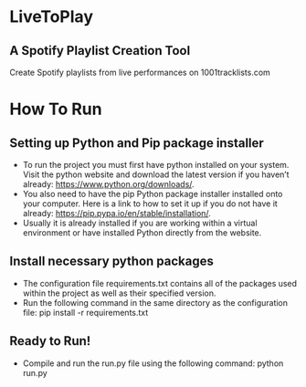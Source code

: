 # LiveToPlay
## A Spotify Playlist Creation Tool

Create Spotify playlists from live performances on 1001tracklists.com

# How To Run
## Setting up Python and Pip package installer
* To run the project you must first have python installed on your system. Visit the python website and download the latest version if you haven’t already: https://www.python.org/downloads/. 
* You also need to have the pip Python package installer installed onto your computer. Here is a link to how to set it up if you do not have it already: https://pip.pypa.io/en/stable/installation/. 
* Usually it is already installed if you are working within a virtual environment or have installed Python directly from the website. 
## Install necessary python packages
* The configuration file requirements.txt contains all of the packages used within the project as well as their specified version. 
* Run the following command in the same directory as the configuration file: pip install -r requirements.txt
## Ready to Run!
* Compile and run the run.py file using the following command: python run.py
